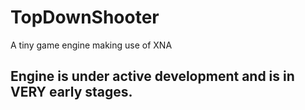 # TopDownShooter
 A tiny game engine making use of XNA
## Engine is under active development and is in VERY early stages.

